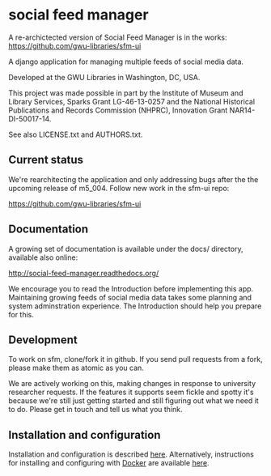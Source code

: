 social feed manager
===================

A re-archictected version of Social Feed Manager is in the works: https://github.com/gwu-libraries/sfm-ui

A django application for managing multiple feeds of social media data.

Developed at the GWU Libraries in Washington, DC, USA.

This project was made possible in part by the Institute of Museum and
Library Services, Sparks Grant LG-46-13-0257 and the National 
Historical Publications and Records Commission (NHPRC), Innovation Grant
NAR14-DI-50017-14.

See also LICENSE.txt and AUTHORS.txt.

Current status
--------------

We're rearchitecting the application and only addressing bugs after the 
the upcoming release of m5_004. Follow new work in the sfm-ui repo:

  https://github.com/gwu-libraries/sfm-ui 


Documentation
-------------

A growing set of documentation is available under the docs/ directory,
available also online:

  http://social-feed-manager.readthedocs.org/

We encourage you to read the Introduction before implementing this app.
Maintaining growing feeds of social media data takes some planning
and system adminstration experience.  The Introduction should help you
prepare for this.


Development
-----------

To work on sfm, clone/fork it in github.  If you send pull requests from
a fork, please make them as atomic as you can.

We are actively working on this, making changes in response to university
researcher requests.  If the features it supports seem fickle and spotty
it's because we're still just getting started and still figuring out
what we need it to do.  Please get in touch and tell us what you think.

Installation and configuration
------------------------------

Installation and configuration is described [here](http://social-feed-manager.readthedocs.org/en/m5_003/install.html).
Alternatively, instructions for installing and configuring with [Docker](http://www.docker.com/) are available [here](https://github.com/gwu-libraries/social-feed-manager/blob/master/docker/README.md).
